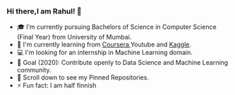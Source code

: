 ### Hi there,I am Rahul! 👋


- 🎓 I’m currently pursuing Bachelors of Science in Computer Science (Final Year) from University of Mumbai.
- 🌱 I'm currently learning from [Coursera](https://www.coursera.org/completed),Youtube and [Kaggle](https://www.kaggle.com/rahulbale/notebooks).
- 💻 I'm looking for an internship in Machine Learning domain.
- 🎯 Goal (2020): Contribute openly to Data Science and Machine Learning community.
- 📌 Scroll down to see my Pinned Repositories.
- ⚡ Fun fact: I am half finnish


